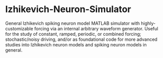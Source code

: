 # Izhikevich-Neuron-Simulator
General Izhikevich spiking neuron model MATLAB simulator with highly-customizable forcing via an internal arbitrary waveform generator. Useful for the study of constant, ramped, periodic, or combined forcing; stochastic/noisy driving, and/or as foundational code for more advanced studies into Izhikevich neuron models and spiking neuron models in general.
